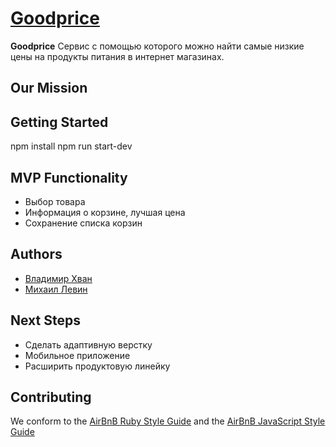 # [Goodprice](https://mygoodprice.herokuapp.com/)

**Goodprice** Cервис с помощью которого можно найти самые низкие цены на продукты питания в интернет магазинах.

## Our Mission

## Getting Started
npm install
npm run start-dev 

## MVP Functionality
* Выбор товара
* Информация о корзине, лучшая цена  
* Сохранение списка корзин

## Authors 


- [Владимир Хван](https://github.com/beshunmo)
- [Михаил Левин](https://github.com/le0n229)
  
## Next Steps

- Сделать адаптивную верстку
- Мобильное приложение
- Расширить продуктовую линейку

## Contributing

We conform to the [AirBnB Ruby Style Guide](http://airbnb.io/projects/ruby) and the [AirBnB JavaScript Style Guide](http://airbnb.io/projects/javascript)



